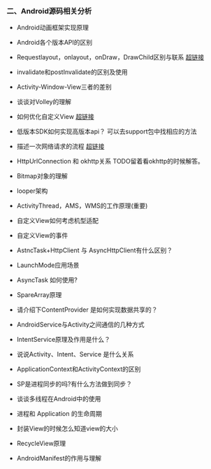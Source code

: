 ### 二、Android源码相关分析

* Android动画框架实现原理
* Android各个版本API的区别
* Requestlayout，onlayout，onDraw，DrawChild区别与联系
[超链接](https://blog.csdn.net/weixin_41101173/article/details/79726311)
* invalidate和postInvalidate的区别及使用
* Activity-Window-View三者的差别
* 谈谈对Volley的理解
* 如何优化自定义View
[超链接](https://blog.csdn.net/qinjuning/article/details/7972991)
* 低版本SDK如何实现高版本api？
可以去support包中找相应的方法  

* 描述一次网络请求的流程
[超链接](https://blog.csdn.net/seu_calvin/article/details/53304406)
* HttpUrlConnection 和 okhttp关系
TODO留着看okhttp的时候解答。

* Bitmap对象的理解
* looper架构
* ActivityThread，AMS，WMS的工作原理(重要)
* 自定义View如何考虑机型适配
* 自定义View的事件
* AstncTask+HttpClient 与 AsyncHttpClient有什么区别？
* LaunchMode应用场景
* AsyncTask 如何使用?
* SpareArray原理
* 请介绍下ContentProvider 是如何实现数据共享的？
* AndroidService与Activity之间通信的几种方式
* IntentService原理及作用是什么？
* 说说Activity、Intent、Service 是什么关系
* ApplicationContext和ActivityContext的区别
* SP是进程同步的吗?有什么方法做到同步？
* 谈谈多线程在Android中的使用
* 进程和 Application 的生命周期
* 封装View的时候怎么知道view的大小
* RecycleView原理
* AndroidManifest的作用与理解
